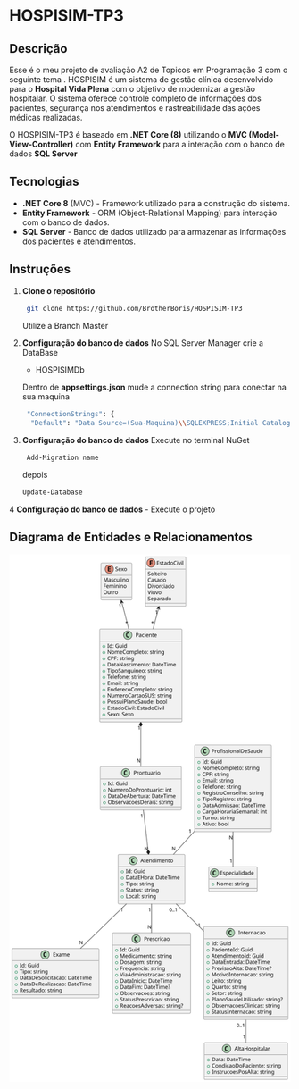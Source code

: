 # HOSPISIM-TP3

## Descrição
Esse é o meu projeto de avaliação A2 de Topicos em Programação 3 com o seguinte tema .
HOSPISIM é um sistema de gestão clínica desenvolvido para o **Hospital Vida Plena** com o objetivo de modernizar a gestão hospitalar. O sistema oferece controle completo de informações dos pacientes, segurança nos atendimentos e rastreabilidade das ações médicas realizadas. 

O HOSPISIM-TP3 é baseado em **.NET Core (8)** utilizando o **MVC (Model-View-Controller)** com **Entity Framework** para a interação com o banco de dados **SQL Server**
## Tecnologias

- **.NET Core 8** (MVC) - Framework utilizado para a construção do sistema.
- **Entity Framework** - ORM (Object-Relational Mapping) para interação com o banco de dados.
- **SQL Server** - Banco de dados utilizado para armazenar as informações dos pacientes e atendimentos.

## Instruções

1. **Clone o repositório**
    ```bash
     git clone https://github.com/BrotherBoris/HOSPISIM-TP3
    ```
    Utilize a Branch Master
    
2. **Configuração do banco de dados**
    No SQL Server Manager crie a DataBase
    - HOSPISIMDb

    Dentro de **appsettings.json** mude a connection string para conectar na sua maquina
    ```bash
     "ConnectionStrings": {
      "Default": "Data Source=(Sua-Maquina)\\SQLEXPRESS;Initial Catalog=HOSPISIMDb;Integrated Security=True;    Encrypt=False"}
    ```

3. **Configuração do banco de dados**
    Execute no terminal NuGet
    ```bash
     Add-Migration name
    ```
    depois
    ```bash
    Update-Database
    ```

4 **Configuração do banco de dados**
    - Execute o projeto

## Diagrama de Entidades e Relacionamentos

![Diagrama de Entidades](assets/plantuml.svg)
